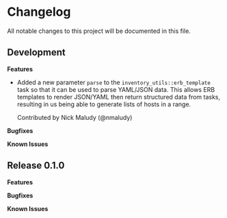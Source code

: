 # Changelog

All notable changes to this project will be documented in this file.

## Development

**Features**

- Added a new parameter `parse` to the `inventory_utils::erb_template` task so that it
  can be used to parse YAML/JSON data. This allows ERB templates to render JSON/YAML
  then return structured data from tasks, resulting in us being able to generate
  lists of hosts in a range.
  
  Contributed by Nick Maludy (@nmaludy)

**Bugfixes**

**Known Issues**


## Release 0.1.0

**Features**

**Bugfixes**

**Known Issues**
